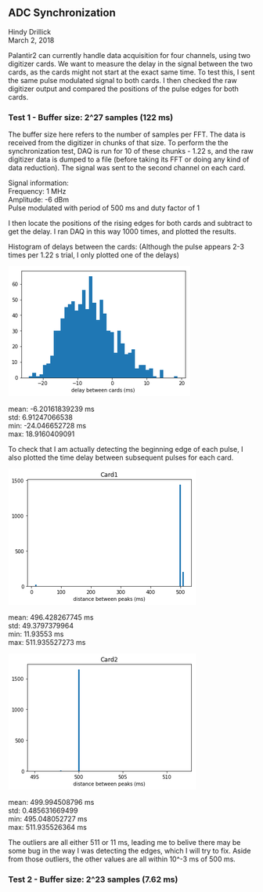 ## ADC Synchronization
Hindy Drillick\
March 2, 2018


Palantir2 can currently handle data acquisition for four channels, using two digitizer cards. 
We want to measure the delay in the signal between the two cards, as the cards might not start at the exact same time. 
To test this, I sent the same pulse modulated signal to both cards. I then checked the raw digitizer output and
compared the positions of the pulse edges for both cards.

### Test 1 - Buffer size: 2^27 samples (122 ms)
The buffer size here refers to the number of samples per FFT. The data is received from the digitizer in chunks of that size.
To perform the the synchronization test, DAQ is run for 10 of these chunks - 1.22 s, and the raw digitizer data is dumped to a file (before
taking its FFT or doing any kind of data reduction). The signal was sent to the second channel on each card. 

Signal information:\
Frequency: 1 MHz \
Amplitude: -6 dBm\
Pulse modulated with period of 500 ms and duty factor of 1

I then locate the positions of the rising edges for both cards and subtract to get the delay. I ran DAQ in this way 1000 times, and plotted the results.

Histogram of delays between the cards: 
(Although the pulse appears 2-3 times per 1.22 s trial, I only plotted one of the delays)

![Image](https://github.com/bmxdemo/bmxproject/blob/master/logbook/postings/20180303_ADC_Synchronization/Hist_delays_122_ms_0305.png)

mean: -6.20161839239 ms \
std: 6.91247066538 \
min: -24.046652728 ms\
max: 18.9160409091 

To check that I am actually detecting the beginning edge of each pulse, I also plotted the time delay between subsequent pulses for each card. 

![Image](https://github.com/bmxdemo/bmxproject/blob/master/logbook/postings/20180303_ADC_Synchronization/Hist_peak_dist_card1_127_ms_0305.png)

mean: 496.428267745 ms\
std: 49.3797379964 \
min: 11.93553 ms \
max: 511.935527273 ms

![Image](https://github.com/bmxdemo/bmxproject/blob/master/logbook/postings/20180303_ADC_Synchronization/Hist_peak_dist_card2_127_ms_0305.png)

mean: 499.994508796 ms\
std: 0.485631669499 \
min: 495.048052727 ms\
max: 511.935526364 ms

The outliers are all either 511 or 11 ms, leading me to belive there may be some bug in the way I was detecting the edges, which I will try to fix. Aside from those outliers, the other values are all within 10^-3 ms of 500 ms.

### Test 2 - Buffer size: 2^23 samples (7.62 ms)
